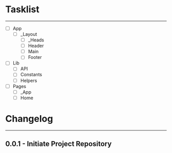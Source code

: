 # Tasklist

---

- [ ] App
  - [ ] _Layout
    - [ ] _Heads
    - [ ] Header
    - [ ] Main
    - [ ] Footer
- [ ] Lib
  - [ ] API
  - [ ] Constants
  - [ ] Helpers
- [ ] Pages
  - [ ] _App
  - [ ] Home

# Changelog

---

## 0.0.1 - Initiate Project Repository
